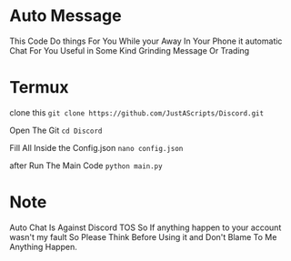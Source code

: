 # Auto Message 
  This Code Do things For You While your Away In Your Phone
  it automatic Chat For You Useful in Some Kind
  Grinding Message Or Trading

# Termux
clone this
`git clone https://github.com/JustAScripts/Discord.git`

Open The Git 
`cd Discord`

Fill All Inside the Config.json
`nano config.json`

after Run The Main Code
`python main.py`

# Note
  Auto Chat Is Against Discord TOS So If anything happen
  to your account wasn't my fault So Please Think Before Using
  it and Don't Blame To Me Anything Happen.


